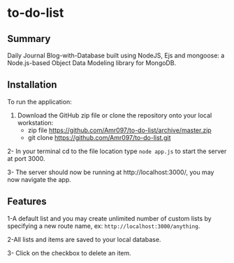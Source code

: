 # to-do-list

## Summary

Daily Journal Blog-with-Database built using NodeJS, Ejs and mongoose: a Node.js-based Object Data Modeling library for MongoDB.


## Installation

To run the application:

 1. Download the GitHub zip file or clone the repository onto your local workstation:
    - zip file https://github.com/Amr097/to-do-list/archive/master.zip
    - git clone https://github.com/Amr097/to-do-list.git
    
2- In your terminal cd to the file location type `node app.js` to start the server at port 3000.

3- The server should now be running at http://localhost:3000/, you may now navigate the app.

## Features

1-A default list and you may create unlimited number of custom lists by specifying a new route name, ex: `http://localhost:3000/anything`.

2-All lists and items are saved to your local database.

3- Click on the checkbox to delete an item.
